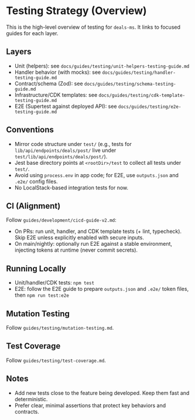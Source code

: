 # Testing Strategy (Overview)

This is the high-level overview of testing for `deals-ms`. It links to focused guides for each layer.

## Layers

- Unit (helpers): see `docs/guides/testing/unit-helpers-testing-guide.md`
- Handler behavior (with mocks): see `docs/guides/testing/handler-testing-guide.md`
- Contract/schema (Zod): see `docs/guides/testing/schema-testing-guide.md`
- Infrastructure/CDK templates: see `docs/guides/testing/cdk-template-testing-guide.md`
- E2E (Supertest against deployed API): see `docs/guides/testing/e2e-testing-guide.md`

## Conventions

- Mirror code structure under `test/` (e.g., tests for `lib/api/endpoints/deals/post/` live under `test/lib/api/endpoints/deals/post/`).
- Jest base directory points at `<rootDir>/test` to collect all tests under `test/`.
- Avoid using `process.env` in app code; for E2E, use `outputs.json` and `.e2e/` config files.
- No LocalStack-based integration tests for now.

## CI (Alignment)

Follow `guides/development/cicd-guide-v2.md`:

- On PRs: run unit, handler, and CDK template tests (+ lint, typecheck). Skip E2E unless explicitly enabled with secure inputs.
- On main/nightly: optionally run E2E against a stable environment, injecting tokens at runtime (never commit secrets).

## Running Locally

- Unit/handler/CDK tests: `npm test`
- E2E: follow the E2E guide to prepare `outputs.json` and `.e2e/` token files, then `npm run test:e2e`

## Mutation Testing

Follow `guides/testing/mutation-testing.md`.

## Test Coverage

Follow `guides/testing/test-coverage.md`.

## Notes

- Add new tests close to the feature being developed. Keep them fast and deterministic.
- Prefer clear, minimal assertions that protect key behaviors and contracts.
